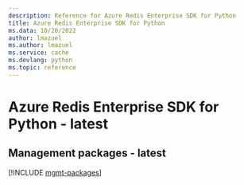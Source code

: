 ```yaml
---
description: Reference for Azure Redis Enterprise SDK for Python
title: Azure Redis Enterprise SDK for Python
ms.data: 10/20/2022
author: lmazuel
ms.author: lmazuel
ms.service: cache
ms.devlang: python
ms.topic: reference
---
```

# Azure Redis Enterprise SDK for Python - latest

## Management packages - latest
[!INCLUDE [mgmt-packages](redis-enterprise-mgmt-index.md)]